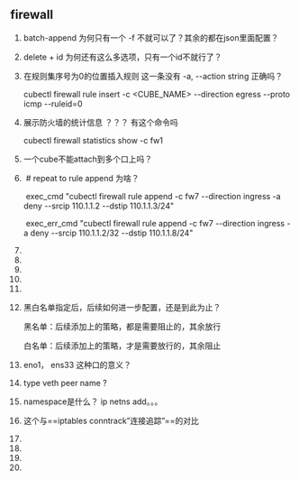 ## firewall

1. batch-append 为何只有一个 -f 不就可以了？其余的都在json里面配置？

2. delete + id 为何还有这么多选项，只有一个id不就行了？

3. 在规则集序号为0的位置插入规则   这一条没有  -a, --action string   正确吗？

    cubectl firewall rule insert -c <CUBE_NAME> --direction egress --proto icmp --ruleid=0

4. 展示防火墙的统计信息    ？？？ 有这个命令吗

    cubectl firewall statistics show -c fw1

5. 一个cube不能attach到多个口上吗？

6. ​    \# repeat to rule append 为啥？

    ​    exec_cmd "cubectl firewall rule append -c fw7 --direction ingress -a deny --srcip 110.1.1.2 --dstip 110.1.1.3/24"

    ​    exec_err_cmd "cubectl firewall rule append -c fw7 --direction ingress -a deny --srcip 110.1.1.2/32 --dstip 110.1.1.8/24"

7. 

8. 

9. 

10. 

11. 

      







2. 黑白名单指定后，后续如何进一步配置，还是到此为止？

    黑名单：后续添加上的策略，都是需要阻止的，其余放行

    白名单：后续添加上的策略，才是需要放行的，其余阻止

3. eno1， ens33  这种口的意义？

4. type veth peer name  ?

5. namespace是什么？  ip netns add。。。

6. 这个与==iptables conntrack”连接追踪”==的对比

7.  

8.  

9.  

10. 







